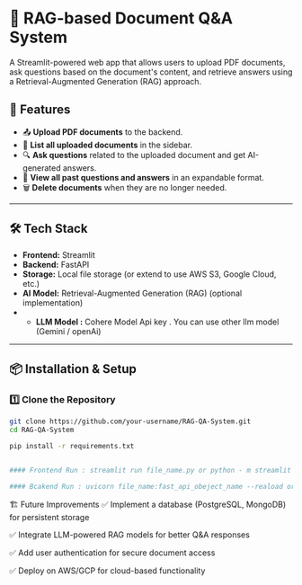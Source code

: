 # 📄 RAG-based Document Q&A System

A Streamlit-powered web app that allows users to upload PDF documents, ask questions based on the document's content, and retrieve answers using a Retrieval-Augmented Generation (RAG) approach.

## 🚀 Features

- 📤 **Upload PDF documents** to the backend.
- 📂 **List all uploaded documents** in the sidebar.
- 🔍 **Ask questions** related to the uploaded document and get AI-generated answers.
- 📜 **View all past questions and answers** in an expandable format.
- 🗑️ **Delete documents** when they are no longer needed.

---

## 🛠️ Tech Stack

- **Frontend:** Streamlit
- **Backend:** FastAPI
- **Storage:** Local file storage (or extend to use AWS S3, Google Cloud, etc.)
- **AI Model:** Retrieval-Augmented Generation (RAG) (optional implementation)
- - **LLM Model :** Cohere Model Api key . You can use other llm model (Gemini / openAi)

---

## 📦 Installation & Setup

### 1️⃣ Clone the Repository

```bash
git clone https://github.com/your-username/RAG-QA-System.git
cd RAG-QA-System

pip install -r requirements.txt


#### Frontend Run : streamlit run file_name.py or python - m streamlit run file_name.py

#### Bcakend Run : uvicorn file_name:fast_api_obeject_name --reaload or python - m uvicorn file_name:fast_api_obeject_name --reaload
```



🏗️ Future Improvements
✅ Implement a database (PostgreSQL, MongoDB) for persistent storage

✅ Integrate LLM-powered RAG models for better Q&A responses

✅ Add user authentication for secure document access

✅ Deploy on AWS/GCP for cloud-based functionality
